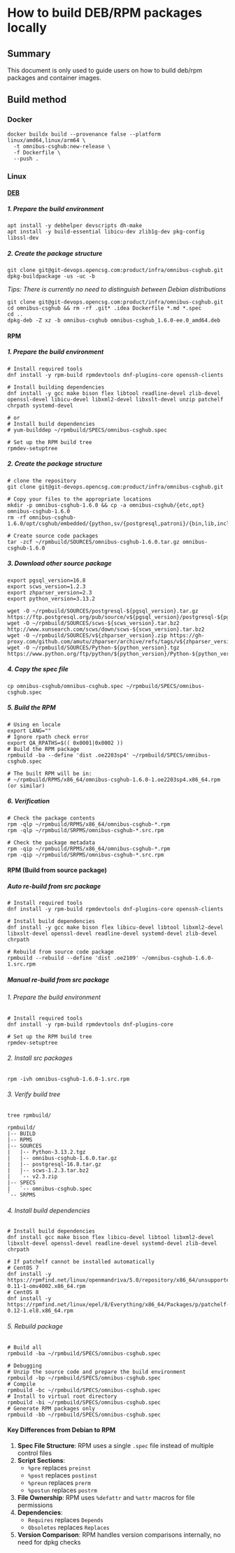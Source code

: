 # How to build DEB/RPM packages locally

## Summary

This document is only used to guide users on how to build deb/rpm packages and container images.

## Build method

### Docker

```shell
docker buildx build --provenance false --platform linux/amd64,linux/arm64 \
  -t omnibus-csghub:new-release \
  -f Dockerfile \
  --push .
```

### Linux

#### [DEB](https://www.debian.org/doc/manuals/maint-guide/build.zh-cn.html)

##### 1. Prepare the build environment

```shell
apt install -y debhelper devscripts dh-make
apt install -y build-essential libicu-dev zlib1g-dev pkg-config libssl-dev
```

##### 2. Create the package structure

```shell
git clone git@git-devops.opencsg.com:product/infra/omnibus-csghub.git
dpkg-buildpackage -us -uc -b
```

<!-- dh_make -c apache -e support@opencsg.com -n -p omnibus-csghub -y -s -->

_Tips: There is currently no need to distinguish between Debian distributions_

```shell
git clone git@git-devops.opencsg.com:product/infra/omnibus-csghub.git
cd omnibus-csghub && rm -rf .git* .idea Dockerfile *.md *.spec
cd .. 
dpkg-deb -Z xz -b omnibus-csghub omnibus-csghub_1.6.0-ee.0_amd64.deb
```

#### RPM

##### 1. Prepare the build environment

```shell
# Install required tools
dnf install -y rpm-build rpmdevtools dnf-plugins-core openssh-clients

# Install building dependencies
dnf install -y gcc make bison flex libtool readline-devel zlib-devel openssl-devel libicu-devel libxml2-devel libxslt-devel unzip patchelf chrpath systemd-devel

# or
# Install build dependencies
# yum-builddep ~/rpmbuild/SPECS/omnibus-csghub.spec

# Set up the RPM build tree
rpmdev-setuptree
```

##### 2. Create the package structure

```shell
# clone the repository
git clone git@git-devops.opencsg.com:product/infra/omnibus-csghub.git

# Copy your files to the appropriate locations
mkdir -p omnibus-csghub-1.6.0 && cp -a omnibus-csghub/{etc,opt} omnibus-csghub-1.6.0
rm -rf omnibus-csghub-1.6.0/opt/csghub/embedded/{python,sv/{postgresql,patroni}/{bin,lib,include,share,*requirements*}}

# Create source code packages
tar -zcf ~/rpmbuild/SOURCES/omnibus-csghub-1.6.0.tar.gz omnibus-csghub-1.6.0
```

##### 3. Download other source package

```shell
export pgsql_version=16.8
export scws_version=1.2.3
export zhparser_version=2.3
export python_version=3.13.2

wget -O ~/rpmbuild/SOURCES/postgresql-${pgsql_version}.tar.gz https://ftp.postgresql.org/pub/source/v${pgsql_version}/postgresql-${pgsql_version}.tar.gz
wget -O ~/rpmbuild/SOURCES/scws-${scws_version}.tar.bz2 http://www.xunsearch.com/scws/down/scws-${scws_version}.tar.bz2
wget -O ~/rpmbuild/SOURCES/v${zhparser_version}.zip https://gh-proxy.com/github.com/amutu/zhparser/archive/refs/tags/v${zhparser_version}.zip
wget -O ~/rpmbuild/SOURCES/Python-${python_version}.tgz https://www.python.org/ftp/python/${python_version}/Python-${python_version}.tgz
```

##### 4. Copy the spec file

```shell
cp omnibus-csghub/omnibus-csghub.spec ~/rpmbuild/SPECS/omnibus-csghub.spec
```

##### 5. Build the RPM

```shell
# Using en locale
export LANG="" 
# Ignore rpath check error
export QA_RPATHS=$(( 0x0001|0x0002 )) 
# Build the RPM package
rpmbuild -ba --define 'dist .oe2203sp4' ~/rpmbuild/SPECS/omnibus-csghub.spec

# The built RPM will be in:
# ~/rpmbuild/RPMS/x86_64/omnibus-csghub-1.6.0-1.oe2203sp4.x86_64.rpm (or similar)
```

##### 6. Verification

```shell
# Check the package contents
rpm -qlp ~/rpmbuild/RPMS/x86_64/omnibus-csghub-*.rpm
rpm -qlp ~/rpmbuild/SRPMS/omnibus-csghub-*.src.rpm

# Check the package metadata
rpm -qip ~/rpmbuild/RPMS/x86_64/omnibus-csghub-*.rpm
rpm -qip ~/rpmbuild/SRPMS/omnibus-csghub-*.src.rpm
```

#### RPM (Build from source package)

##### Auto re-build from src package

```shell
# Install required tools
dnf install -y rpm-build rpmdevtools dnf-plugins-core openssh-clients

# Install build dependencies
dnf install -y gcc make bison flex libicu-devel libtool libxml2-devel libxslt-devel openssl-devel readline-devel systemd-devel zlib-devel chrpath

# Rebuild from source code package
rpmbuild --rebuild --define 'dist .oe2109' ~/omnibus-csghub-1.6.0-1.src.rpm
```

##### Manual re-build from src package

###### 1. Prepare the build environment

```shell
# Install required tools
dnf install -y rpm-build rpmdevtools dnf-plugins-core

# Set up the RPM build tree
rpmdev-setuptree
```

###### 2. Install src packages

```shell
rpm -ivh omnibus-csghub-1.6.0-1.src.rpm
```

###### 3. Verify build tree

```shell
tree rpmbuild/

rpmbuild/
|-- BUILD
|-- RPMS
|-- SOURCES
|   |-- Python-3.13.2.tgz
|   |-- omnibus-csghub-1.6.0.tar.gz
|   |-- postgresql-16.8.tar.gz
|   |-- scws-1.2.3.tar.bz2
|   `-- v2.3.zip
|-- SPECS
|   `-- omnibus-csghub.spec
`-- SRPMS
```

###### 4. Install build dependencies

```shell
# Install build dependencies
dnf install gcc make bison flex libicu-devel libtool libxml2-devel libxslt-devel openssl-devel readline-devel systemd-devel zlib-devel chrpath

# If patchelf cannot be installed automatically
# CentOS 7
dnf install -y https://rpmfind.net/linux/openmandriva/5.0/repository/x86_64/unsupported/release/patchelf-0.11-1-omv4002.x86_64.rpm
# CentOS 8
dnf install -y https://rpmfind.net/linux/epel/8/Everything/x86_64/Packages/p/patchelf-0.12-1.el8.x86_64.rpm
```

###### 5. Rebuild package

```shell
# Build all
rpmbuild -ba ~/rpmbuild/SPECS/omnibus-csghub.spec

# Debugging
# Unzip the source code and prepare the build environment
rpmbuild -bp ~/rpmbuild/SPECS/omnibus-csghub.spec
# Compile
rpmbuild -bc ~/rpmbuild/SPECS/omnibus-csghub.spec
# Install to virtual root directory
rpmbuild -bi ~/rpmbuild/SPECS/omnibus-csghub.spec
# Generate RPM packages only
rpmbuild -bb ~/rpmbuild/SPECS/omnibus-csghub.spec
```

#### Key Differences from Debian to RPM

1. **Spec File Structure**: RPM uses a single `.spec` file instead of multiple control files
2. **Script Sections**:
    - `%pre` replaces `preinst`
    - `%post` replaces `postinst`
    - `%preun` replaces `prerm`
    - `%postun` replaces `postrm`
3. **File Ownership**: RPM uses `%defattr` and `%attr` macros for file permissions
4. **Dependencies**:
    - `Requires` replaces `Depends`
    - `Obsoletes` replaces `Replaces`
5. **Version Comparison**: RPM handles version comparisons internally, no need for dpkg checks



